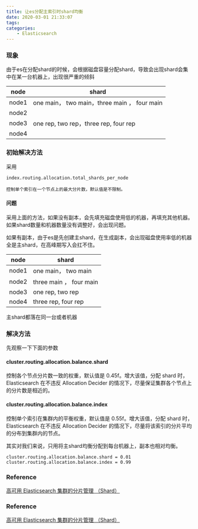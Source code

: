 ```yaml
---
title: 让es分配主索引时shard均衡
date: 2020-03-01 21:33:07
tags:
categories:
	- Elasticsearch
---
```





### 现象

由于es在分配shard的时候，会根据磁盘容量分配shard，导致会出现shard会集中在某一台机器上，出现很严重的倾斜



node | shard
---|---
node1 | one main， two main，three main ， four main
node2 | 
node3 | one rep, two rep，three rep, four rep
node4 | 

### 初始解决方法

采用
```
index.routing.allocation.total_shards_per_node

控制单个索引在一个节点上的最大分片数，默认值是不限制。
```

#### 问题

采用上面的方法，如果没有副本，会先填充磁盘使用低的机器，再填充其他机器。如果shard数量和机器数量没有调整好，会出现问题。

如果有副本，由于es是先创建主shard，在生成副本，会出现磁盘使用率低的机器全是主shard，在高峰期写入会扛不住。


node | shard
---|---
node1 | one main， two main
node2 | three main ， four main
node3 | one rep, two rep
node4 | three rep, four rep


主shard都落在同一台或者机器


### 解决方法


先观察一下下面的参数

####  cluster.routing.allocation.balance.shard

控制各个节点分片数一致的权重，默认值是 0.45f。增大该值，分配 shard 时，Elasticsearch 在不违反 Allocation Decider 的情况下，尽量保证集群各个节点上的分片数是相近的。

#### cluster.routing.allocation.balance.index

控制单个索引在集群内的平衡权重，默认值是 0.55f。增大该值，分配 shard 时，Elasticsearch 在不违反 Allocation Decider 的情况下，尽量将该索引的分片平均的分布到集群内的节点。



其实对我们来说，只用将主shard均衡分配到每台机器上，副本也相对均衡。


```
cluster.routing.allocation.balance.shard = 0.01
cluster.routing.allocation.balance.index = 0.99
```

### Reference

[高可用 Elasticsearch 集群的分片管理 （Shard）](https://www.jianshu.com/p/210465322e18)

### Reference

[高可用 Elasticsearch 集群的分片管理 （Shard）](https://www.jianshu.com/p/210465322e18)